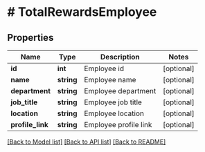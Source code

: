 # # TotalRewardsEmployee

## Properties

Name | Type | Description | Notes
------------ | ------------- | ------------- | -------------
**id** | **int** | Employee id | [optional]
**name** | **string** | Employee name | [optional]
**department** | **string** | Employee department | [optional]
**job_title** | **string** | Employee job title | [optional]
**location** | **string** | Employee location | [optional]
**profile_link** | **string** | Employee profile link | [optional]

[[Back to Model list]](../../README.md#models) [[Back to API list]](../../README.md#endpoints) [[Back to README]](../../README.md)
